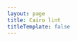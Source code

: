 ```yaml
---
layout: page
title: Cairo lint
titleTemplate: false
---
```


<script setup>
import Home from "./.vitepress/components/Home.vue";
</script>

<Home/>
